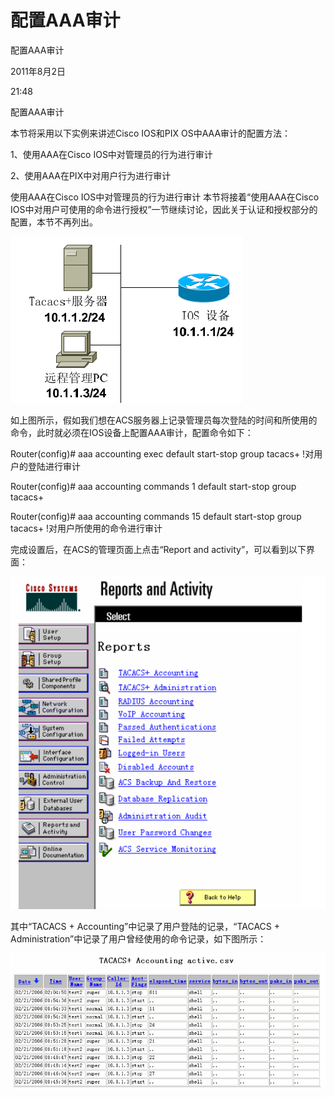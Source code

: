 # 配置AAA审计

配置AAA审计

2011年8月2日

21:48

配置AAA审计

本节将采用以下实例来讲述Cisco IOS和PIX OS中AAA审计的配置方法：

1、使用AAA在Cisco IOS中对管理员的行为进行审计

2、使用AAA在PIX中对用户行为进行审计

使用AAA在Cisco IOS中对管理员的行为进行审计 本节将接着“使用AAA在Cisco IOS中对用户可使用的命令进行授权”一节继续讨论，因此关于认证和授权部分的配置，本节不再列出。

![%E9%85%8D%E7%BD%AEAAA%E5%AE%A1%E8%AE%A1%2005074a1b08b4434ea6a153ceedc4ee67/image1.png](配置AAA审计/image1.png)

如上图所示，假如我们想在ACS服务器上记录管理员每次登陆的时间和所使用的命令，此时就必须在IOS设备上配置AAA审计，配置命令如下：

Router(config)# aaa accounting exec default start-stop group tacacs+ !对用户的登陆进行审计

Router(config)# aaa accounting commands 1 default start-stop group tacacs+

Router(config)# aaa accounting commands 15 default start-stop group tacacs+ !对用户所使用的命令进行审计

完成设置后，在ACS的管理页面上点击“Report and activity”，可以看到以下界面：

![%E9%85%8D%E7%BD%AEAAA%E5%AE%A1%E8%AE%A1%2005074a1b08b4434ea6a153ceedc4ee67/image2.png](配置AAA审计/image2.png)

其中“TACACS + Accounting”中记录了用户登陆的记录，“TACACS + Administration”中记录了用户曾经使用的命令记录，如下图所示：

![%E9%85%8D%E7%BD%AEAAA%E5%AE%A1%E8%AE%A1%2005074a1b08b4434ea6a153ceedc4ee67/image3.png](配置AAA审计/image3.png)